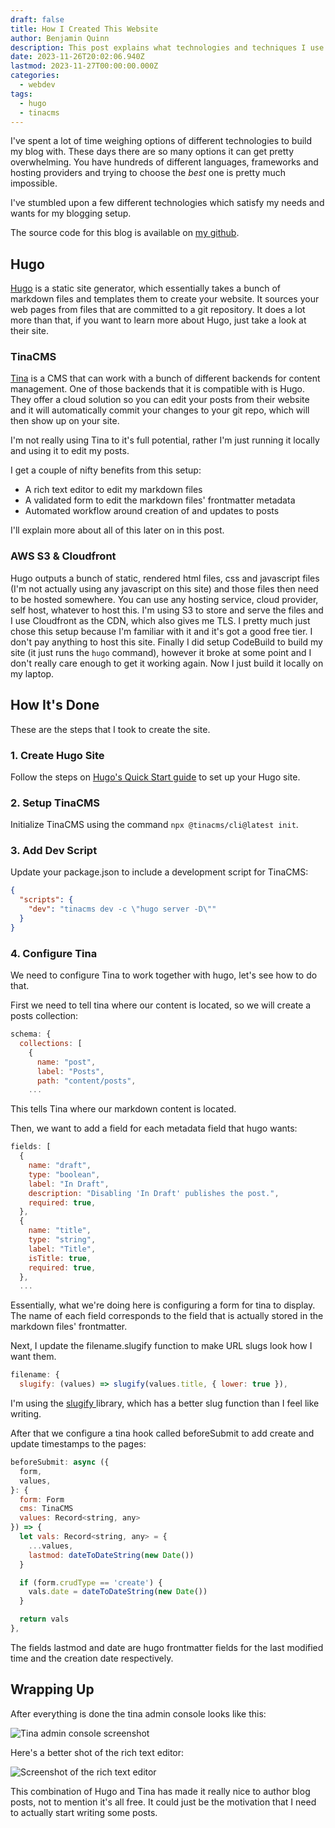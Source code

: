```yaml
---
draft: false
title: How I Created This Website
author: Benjamin Quinn
description: This post explains what technologies and techniques I use to create my blog.
date: 2023-11-26T20:02:06.940Z
lastmod: 2023-11-27T00:00:00.000Z
categories:
  - webdev
tags:
  - hugo
  - tinacms
---
```


I've spent a lot of time weighing options of different technologies to build my blog with. These days there are so many options it can get pretty overwhelming. You have hundreds of different languages, frameworks and hosting providers and trying to choose the *best* one is pretty much impossible.

I've stumbled upon a few different technologies which satisfy my needs and wants for my blogging setup.

The source code for this blog is available on [my github](https://github.com/Blquinn/hugoblog).

## Hugo

[Hugo](https://gohugo.io/) is a static site generator, which essentially takes a bunch of markdown files and templates them to create your website. It sources your web pages from files that are committed to a git repository. It does a lot more than that, if you want to learn more about Hugo, just take a look at their site.

### TinaCMS

[Tina](https://tina.io/) is a CMS that can work with a bunch of different backends for content management. One of those backends that it is compatible with is Hugo. They offer a cloud solution so you can edit your posts from their website and it will automatically commit your changes to your git repo, which will then show up on your site.

I'm not really using Tina to it's full potential, rather I'm just running it locally and using it to edit my posts.

I get a couple of nifty benefits from this setup:

* A rich text editor to edit my markdown files
* A validated form to edit the markdown files' frontmatter metadata
* Automated workflow around creation of and updates to posts

I'll explain more about all of this later on in this post.

### AWS S3 & Cloudfront

Hugo outputs a bunch of static, rendered html files, css and javascript files (I'm not actually using any javascript on this site) and those files then need to be hosted somewhere. You can use any hosting service, cloud provider, self host, whatever to host this. I'm using S3 to store and serve the files and I use Cloudfront as the CDN, which also gives me TLS. I pretty much just chose this setup because I'm familiar with it and it's got a good free tier. I don't pay anything to host this site. Finally I did setup CodeBuild to build my site (it just runs the `hugo` command), however it broke at some point and I don't really care enough to get it working again. Now I just build it locally on my laptop.

## How It's Done

These are the steps that I took to create the site.

### 1. Create Hugo Site

Follow the steps on [Hugo's Quick Start guide](https://gohugo.io/getting-started/quick-start/) to set up your Hugo site.

### 2. Setup TinaCMS

Initialize TinaCMS using the command `npx @tinacms/cli@latest init`.

### 3. Add Dev Script

Update your package.json to include a development script for TinaCMS:

```json
{
  "scripts": {
    "dev": "tinacms dev -c \"hugo server -D\""
  }
}
```

### 4. Configure Tina

We need to configure Tina to work together with hugo, let's see how to do that.

First we need to tell tina where our content is located, so we will create a posts collection:

```javascript
schema: {
  collections: [
    {
      name: "post",
      label: "Posts",
      path: "content/posts",
    ...
```

This tells Tina where our markdown content is located.

Then, we want to add a field for each metadata field that hugo wants:

```javascript
fields: [
  {
    name: "draft",
    type: "boolean",
    label: "In Draft",
    description: "Disabling 'In Draft' publishes the post.",
    required: true,
  },
  {
    name: "title",
    type: "string",
    label: "Title",
    isTitle: true,
    required: true,
  },
  ...
```

Essentially, what we're doing here is configuring a form for tina to display. The name of each field corresponds to the field that is actually stored in the markdown files' frontmatter.

Next, I update the filename.slugify function to make URL slugs look how I want them.

```javascript
filename: {
  slugify: (values) => slugify(values.title, { lower: true }),
```

I'm using the [slugify ](https://www.npmjs.com/package/slugify)library, which has a better slug function than I feel like writing.

After that we configure a tina hook called beforeSubmit to add create and update timestamps to the pages:

```javascript
beforeSubmit: async ({
  form,
  values,
}: {
  form: Form
  cms: TinaCMS
  values: Record<string, any>
}) => {
  let vals: Record<string, any> = {
    ...values,
    lastmod: dateToDateString(new Date())
  }

  if (form.crudType == 'create') {
    vals.date = dateToDateString(new Date())
  }

  return vals
},
```

The fields lastmod and date are hugo frontmatter fields for the last modified time and the creation date respectively.

## Wrapping Up

After everything is done the tina admin console looks like this:

![Tina admin console screenshot](/tina-admin-console-screenshot.png "Tina admin console screenshot")

Here's a better shot of the rich text editor:

![Screenshot of the rich text editor](/tina-admin-console-screenshot-2.png "Here's a better shot of the rich text editor")

This combination of Hugo and Tina has made it really nice to author blog posts, not to mention it's all free. It could just be the motivation that I need to actually start writing some posts.
